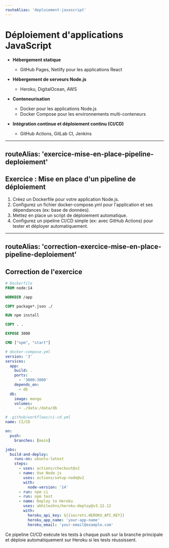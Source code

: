 ```yaml
---
routeAlias: 'deploiement-javascript'
---
```


# Déploiement d'applications JavaScript

- **Hébergement statique**
  - GitHub Pages, Netlify pour les applications React

- **Hébergement de serveurs Node.js**
  - Heroku, DigitalOcean, AWS

- **Conteneurisation**
  - Docker pour les applications Node.js
  - Docker Compose pour les environnements multi-conteneurs

- **Intégration continue et déploiement continu (CI/CD)**
  - GitHub Actions, GitLab CI, Jenkins

---
routeAlias: 'exercice-mise-en-place-pipeline-deploiement'
---

## Exercice : Mise en place d'un pipeline de déploiement

1. Créez un Dockerfile pour votre application Node.js.
2. Configurez un fichier docker-compose.yml pour l'application et ses dépendances (ex: base de données).
3. Mettez en place un script de déploiement automatique.
4. Configurez un pipeline CI/CD simple (ex: avec GitHub Actions) pour tester et déployer automatiquement.

---
routeAlias: 'correction-exercice-mise-en-place-pipeline-deploiement'
---

## Correction de l'exercice

```dockerfile
# Dockerfile
FROM node:14

WORKDIR /app

COPY package*.json ./

RUN npm install

COPY . .

EXPOSE 3000

CMD ["npm", "start"]
```

```yaml
# docker-compose.yml
version: '3'
services:
  app:
    build: .
    ports:
      - '3000:3000'
    depends_on:
      - db
  db:
    image: mongo
    volumes:
      - ./data:/data/db
```

```yaml
# .github/workflows/ci-cd.yml
name: CI/CD

on:
  push:
    branches: [main]

jobs:
  build-and-deploy:
    runs-on: ubuntu-latest
    steps:
      - uses: actions/checkout@v2
      - name: Use Node.js
        uses: actions/setup-node@v2
        with:
          node-version: '14'
      - run: npm ci
      - run: npm test
      - name: Deploy to Heroku
        uses: akhileshns/heroku-deploy@v3.12.12
        with:
          heroku_api_key: ${{secrets.HEROKU_API_KEY}}
          heroku_app_name: 'your-app-name'
          heroku_email: 'your-email@example.com'
```

Ce pipeline CI/CD exécute les tests à chaque push sur la branche principale et déploie automatiquement sur Heroku si les tests réussissent.
